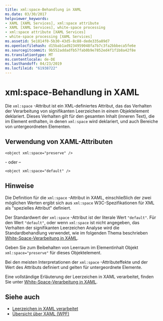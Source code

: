 ```yaml
---
title: xml:space-Behandlung in XAML
ms.date: 03/30/2017
helpviewer_keywords:
- XAML [XAML Services], xml:space attribute
- XAML [XAML Services], white-space processing
- xml:space attribute [XAML Services]
- white-space processing [XAML Services]
ms.assetid: 5e1814f0-5b30-43d5-8c88-dede335a89d7
ms.openlocfilehash: d15bab1ad9234959048fa7b7c3fa2bbbeca5fe6e
ms.sourcegitcommit: 9b552addadfb57fab0b9e7852ed4f1f1b8a42f8e
ms.translationtype: MT
ms.contentlocale: de-DE
ms.lasthandoff: 04/23/2019
ms.locfileid: "61938722"
---
```

# <a name="xmlspace-handling-in-xaml"></a>xml:space-Behandlung in XAML
Die `xml:space` -Attribut ist ein XML-definiertes Attribut, das das Verhalten der Verarbeitung von signifikanten Leerzeichen in einem Objektelement deklariert. Dieses Verhalten gilt für den gesamten Inhalt (inneren Text), die im Element enthalten, in denen `xml:space` wird deklariert, und auch Bereiche von untergeordneten Elementen.  
  
## <a name="xaml-attribute-usage"></a>Verwendung von XAML-Attributen  
  
```xaml  
<object xml:space="preserve" />  
```  
  
 \- oder –  
  
```xaml  
<object xml:space="default" />  
```  
  
## <a name="remarks"></a>Hinweise  
 Die Definition für die `xml:space` -Attribut in XAML, einschließlich der zwei möglichen Werten ergibt sich aus `xml:space` W3C-Spezifikationen für XML als "spezielles Attribut" definiert.  
  
 Der Standardwert der `xml:space` -Attribut ist der literale Wert `"default"`. Für den Wert `"default"`, oder wenn `xml:space` ist nicht angegeben, das Verhalten der signifikanten Leerzeichen Analyse wird die Standardbehandlung verwendet, wie im folgenden Thema beschrieben [White-Space-Verarbeitung in XAML](whitespace-processing-in-xaml.md).  
  
 Geben Sie zum Beibehalten von Leerraum im Elementinhalt Objekt `xml:space="preserve"` für dieses Objektelement.  
  
 Bei den meisten Interpretationen der `xml:space` -Attributeffekte und der Wert des Attributs definiert und gelten für untergeordnete Elemente.  
  
 Eine vollständige Erläuterung der Leerzeichen in XAML verarbeitet, finden Sie unter [White-Space-Verarbeitung in XAML](whitespace-processing-in-xaml.md).  
  
## <a name="see-also"></a>Siehe auch

- [Leerzeichen in XAML verarbeitet](whitespace-processing-in-xaml.md)
- [Übersicht über XAML (WPF)](../wpf/advanced/xaml-overview-wpf.md)
